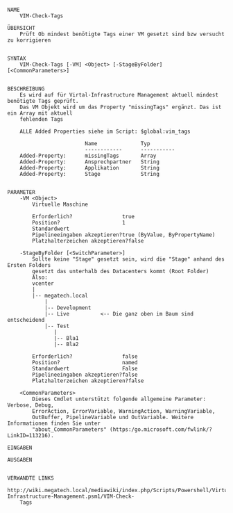 ﻿```

NAME
    VIM-Check-Tags
    
ÜBERSICHT
    Prüft Ob mindest benötigte Tags einer VM gesetzt sind bzw versucht zu korrigieren
    
    
SYNTAX
    VIM-Check-Tags [-VM] <Object> [-StageByFolder] [<CommonParameters>]
    
    
BESCHREIBUNG
    Es wird auf für Virtal-Infrastructure Management aktuell mindest benötigte Tags geprüft.
    Das VM Objekt wird um das Property "missingTags" ergänzt. Das ist ein Array mit aktuell
    fehlenden Tags
    
    ALLE Added Properties siehe im Script: $global:vim_tags
    
                         Name              Typ
                         ------------      -----------
    Added-Property:      missingTags       Array
    Added-Property:      Ansprechpartner   String
    Added-Property:      Applikation       String
    Added-Property:      Stage             String
    

PARAMETER
    -VM <Object>
        Virtuelle Maschine
        
        Erforderlich?                true
        Position?                    1
        Standardwert                 
        Pipelineeingaben akzeptieren?true (ByValue, ByPropertyName)
        Platzhalterzeichen akzeptieren?false
        
    -StageByFolder [<SwitchParameter>]
        Sollte keine "Stage" gesetzt sein, wird die "Stage" anhand des Ersten Folders
        gesetzt das unterhalb des Datacenters kommt (Root Folder)
        Also:
        vcenter
        |
        |-- megatech.local
            |
            |-- Development 
            |-- Live          <-- Die ganz oben im Baum sind entscheidend
            |-- Test
               |
               |-- Bla1
               |-- Bla2
        
        Erforderlich?                false
        Position?                    named
        Standardwert                 False
        Pipelineeingaben akzeptieren?false
        Platzhalterzeichen akzeptieren?false
        
    <CommonParameters>
        Dieses Cmdlet unterstützt folgende allgemeine Parameter: Verbose, Debug,
        ErrorAction, ErrorVariable, WarningAction, WarningVariable,
        OutBuffer, PipelineVariable und OutVariable. Weitere Informationen finden Sie unter 
        "about_CommonParameters" (https:/go.microsoft.com/fwlink/?LinkID=113216). 
    
EINGABEN
    
AUSGABEN
    
    
VERWANDTE LINKS
    http://wiki.megatech.local/mediawiki/index.php/Scripts/Powershell/Virtual-Infrastructure-Management.psm1/VIM-Check-
    Tags



```

